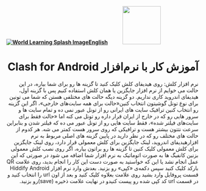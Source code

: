 [**![World Learning Splash Image](https://user-images.githubusercontent.com/125398461/229074810-599bd7f9-0bc1-44a9-b76e-90bf7e182314.png)English**](https://github.com/hiddify/hiddify-config/wiki/Training-for-Clash-for-Android-app)&nbsp;&nbsp;&nbsp;&nbsp;&nbsp;&nbsp;&nbsp;&nbsp;&nbsp;&nbsp;<a href="https://github.com/hiddify/hiddify-config/wiki/%D9%87%D9%85%D9%87-%D8%A2%D9%85%D9%88%D8%B2%D8%B4%E2%80%8C%D9%87%D8%A7-%D9%88-%D9%88%DB%8C%D8%AF%D8%A6%D9%88%D9%87%D8%A7"><img width="100" src="https://github.com/hiddify/hiddify-config/assets/125398461/3704cd84-eee6-4c45-abe7-3c02936bbebb" /></a>

<div dir=rtl>

# آموزش کار با نرم‌افزار Clash for Android

نرم افزار کلش:
روی هیدیفای کلش کلیک کنید تا گزینه ها رو برای شما بیاره، در این حالت می خوایم از نرم افزار جایگزین یا همان کلش استفاده کنیم پس با گزینه اول، هیدیفای اندروید کاری نداریم. دو گزینه دیگه حالت های مختلفی هستن که شما می تونین برای نوع تونل گوشیتون انتخاب کنین«حالت برای همه سایت‌های خارجی»، اگر این گزینه رو انتخاب کنین ترافیک سایت های ایرانی رو از تونل عبور نمی ده و تمام سایت ها و سرور هایی رو که در خارج از ایران قرار داره رو تونل می کنه اما «حالت فقط برای سایت‌های فیلتر شده»، فقط سایت هایی رو از تونل عبور می ده که فیلتر شدن و بنابراین سرعت نتتون بیشتر هست و ترافیکی که روی سرور هست کمتر می شه.
هر کدوم از حالت های مختلف رو که در نظر دارید در پایین گزینه های اصلی مربوط به نرم افزارهیدیفای اندروید، لینک جایگزین برای کلش معمولی قرار دارد، روی لینک جایگزین برای کلش معمولی کلیک کنین تا گزینه ها رو براتون بیاره، اگر روی نصب کلش معمولی بزنین کانفیگ ها به صورت اتوماتیک به نرم افزار شما اضافه می شود در صورتی که این عمل انجام نشد یا این که خواستید به صورت دست این کار را انجام بدید، روی علامت QR بارکد کلیک کنید سپس دکمه‌ی «کپی» رو بزنید. بعدش وارد نرم افزار Hiddify Android قسمت پروفایل وارد بشید روی علامت بعلاوه کلیک کنید و بعد از اون url را انتخاب کنید و در قسمت url کد کپی شده رو پیست کنیدو در نهایت علامت ذخیره (save)رو بزنید.